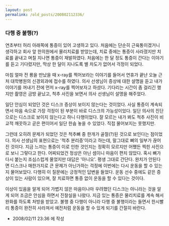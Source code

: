 ```yaml
---
layout: post
permalink: /old_posts/200802112336/
---
```


### 다행 중 불행(?)

연초부터 허리 아래쪽에 통증이 있어 고생하고 있다. 처음에는 단순히 근육통이겠거니 생각하고 회사 앞 한의원에서 물리치료를 받았는데, 치료 중에는 통증이 사라졌지만 치료를 끝내고 며칠 지나면 통증이 재발하였다. 처음에는 한 달 정도 통증이 간다는 이야기를 듣고 기다렸지만, 막상 한 달이 지나도록 별 차도가 없어서 걱정이 되었다.

마침 얼마 전 룡을 만났을 때 x-ray를 찍어보라는 이야기를 들어서 연휴가 끝난 오늘 근처 대학병원의 신경외과에 접수를 하였다. 의사 선생님이 증상에 대한 설명을 듣고 내가 이야기를 꺼내기 전에 먼저 x-ray를 찍어보자고 하셨다. 기다리는 시간이 좀 걸리긴 했지만 촬영은 금방 끝났고, 척추 사진을 보면서 의사 선생님이 설명을 해주었다.

일단 안심이 되었던 것은 디스크 증상이 보이지 않는다는 것이었다. 사실 통증이 계속되면서 마음 속으로 가장 걱정이 된 부분이 바로 디스크의 가능성이었다. 일단 의사의 진단으로는 디스크로 보이지 않는다고 하니 다행이었다. 잘 모르는 내가 봐도 척추 사진이 비교적 깨끗하고 곧은 편이어서 일단 한숨 놓을 수 있었다. 직접 물어보지는 못했지만.

그런데 오히려 문제가 되었던 것은 척추뼈 중 한개가 골절(?)된 것으로 보인다는 점이었다. 의사 선생님의 표현으로는 '척추 분리증'이라고 하는데, 말그대로 뼈의 일부가 끊어진 것이다. 지금 느끼는 통증이 이로 인한 것인지는 정확히 모르지만 어쨌든 찍힌 사진으로 보니 그렇다고 한다. 
어찌되었건 정상은 아닌 셈이니 마음이 편치 않았다. 혹시 뼈가 다시 붙는지 조심스럽게 물었지만 대답은 '아니오'. 평생 그대로 간단다. 완치가 안된다면 디스크나 매한가지로 큰 문제가 아닌가하는 걱정에 이번에는 다시 운동을 할 수 있는지 물어보았다. 다행히 이 질문에는 긍정적인 답변을 들었다. 운동 선수 중에도 같은 증상이 있는 사람이 있으며, 잘 치료하면 통증 없이 운동을 할 수 있다는 것이다.

이상이 있음을 알게 되어 가볍지 않은 마음이나마 우려했던 디스크는 아니라는 것을 알게 되어 조금은 안심을 하면서 진찰실을 나왔다. 지금 있는 통증은 물리치료를 계속 해서 완화를 하도록 처방을 받았고.
불행 중 다행이 아니라 다행 중 불행이라는 들면서 한시빨리 통증이 완전히 사라져서 예전처럼 운동을 할 수 있게 되기를 간절히 바란다.





- 2008/02/11 23:36 에 작성